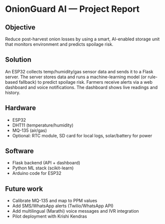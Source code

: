 # OnionGuard AI — Project Report

## Objective
Reduce post-harvest onion losses by using a smart, AI-enabled storage unit that monitors environment and predicts spoilage risk.

## Solution
An ESP32 collects temp/humidity/gas sensor data and sends it to a Flask server. The server stores data and runs a machine-learning model (or rule-based fallback) to predict spoilage risk. Farmers receive alerts via a web dashboard and voice notifications. The dashboard shows live readings and history.

## Hardware
- ESP32
- DHT11 (temperature/humidity)
- MQ-135 (air/gas)
- Optional: RTC module, SD card for local logs, solar/battery for power

## Software
- Flask backend (API + dashboard)
- Python ML stack (scikit-learn)
- Arduino code for ESP32

## Future work
- Calibrate MQ-135 and map to PPM values
- Add SMS/WhatsApp alerts (Twilio/WhatsApp API)
- Add multilingual (Marathi) voice messages and IVR integration
- Pilot deployment with Krishi Kendras
